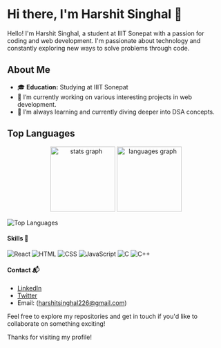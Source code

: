 # Hi there, I'm Harshit Singhal 👋

Hello! I'm Harshit Singhal, a student at IIIT Sonepat with a passion for coding and web development. I'm passionate about technology and constantly exploring new ways to solve problems through code.

## About Me

- 🎓 **Education:** Studying at IIIT Sonepat
- 🔭 I’m currently working on various interesting projects in web development.
- 🌱 I’m always learning and currently diving deeper into DSA concepts.

<!-- ## My GitHub Stats

![Harshit Singhal's GitHub stats](https://github-readme-stats.vercel.app/api?username=harshitsinghal226&show_icons=true&theme=radical) -->

## Top Languages

<div align="center">
      <img
        src="https://github-readme-stats.vercel.app/api?username=maurodesouza&hide_title=false&hide_rank=false&show_icons=true&include_all_commits=true&count_private=true&disable_animations=false&theme=dracula&locale=en&hide_border=false"
        height="150"
        alt="stats graph"
      />
      <img
        src="https://github-readme-stats.vercel.app/api/top-langs?username=maurodesouza&locale=en&hide_title=false&layout=compact&card_width=320&langs_count=5&theme=dracula&hide_border=false"
        height="150"
        alt="languages graph"
      />
    </div>
    
![Top Languages](https://github-readme-stats.vercel.app/api/top-langs/?username=harshitsinghal226&layout=compact&theme=radical)

#### Skills 🧠

<!-- ![Node.js](https://img.shields.io/badge/-Node.js-339933?style=flat-square&logo=node.js&logoColor=white)
![Express](https://img.shields.io/badge/-Express-000000?style=flat-square&logo=express&logoColor=white)
![MongoDB](https://img.shields.io/badge/-MongoDB-47A248?style=flat-square&logo=mongodb&logoColor=white) -->
![React](https://img.shields.io/badge/-React-61DAFB?style=flat-square&logo=react&logoColor=black)
![HTML](https://img.shields.io/badge/-HTML-E34F26?style=flat-square&logo=html5&logoColor=white)
![CSS](https://img.shields.io/badge/-CSS-1572B6?style=flat-square&logo=css3&logoColor=white)
![JavaScript](https://img.shields.io/badge/-JavaScript-F7DF1E?style=flat-square&logo=javascript&logoColor=black)
![C](https://img.shields.io/badge/C-00599C?style=for-the-badge&logo=c&logoColor=white)
![C++](https://img.shields.io/badge/C%2B%2B-00599C?style=for-the-badge&logo=c%2B%2B&logoColor=white)

#### Contact 📬

- [LinkedIn](https://www.linkedin.com/in/harshit-singhal-132880277/)
- [Twitter](https://x.com/Harshit_2206)
- Email: (harshitsinghal226@gmail.com)

Feel free to explore my repositories and get in touch if you'd like to collaborate on something exciting!

Thanks for visiting my profile!

